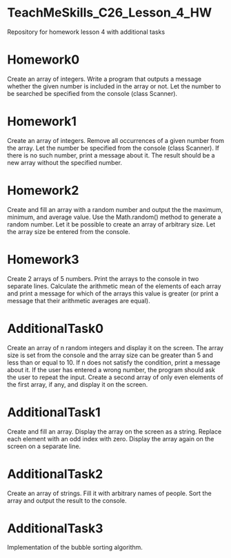 # TeachMeSkills_C26_Lesson_4_HW
Repository for homework lesson 4 with additional tasks
# Homework0
Create an array of integers. Write a program that outputs a message whether the given number is included in the array or not.
Let the number to be searched be specified from the console (class Scanner).
# Homework1
Create an array of integers. Remove all occurrences of a given
number from the array. Let the number be specified from the console (class Scanner). If there is no such number, print a message about it.
The result should be a new array without the specified number.
# Homework2 
Create and fill an array with a random number and output the
the maximum, minimum, and average value.
Use the Math.random() method to generate a random number.
Let it be possible to create an array of arbitrary size. Let the array size be entered from the console.
# Homework3
Create 2 arrays of 5 numbers.
Print the arrays to the console in two separate lines.
Calculate the arithmetic mean of the elements of each array and print a message for which of the arrays this value is greater (or print a message that their arithmetic averages are equal).
# AdditionalTask0
Create an array of n random integers and display it on the screen.
The array size is set from the console and the array size can be greater than 5 and less than or equal to 10.
If n does not satisfy the condition, print a message about it.
If the user has entered a wrong number, the program should ask the user to repeat the input.
Create a second array of only even elements of the first array, if any, and display it on the screen.
# AdditionalTask1
Create and fill an array.
Display the array on the screen as a string.
Replace each element with an odd index with zero.
Display the array again on the screen on a separate line.
# AdditionalTask2
Create an array of strings.
Fill it with arbitrary names of people.
Sort the array and output the result to the console.
# AdditionalTask3
Implementation of the bubble sorting algorithm.
